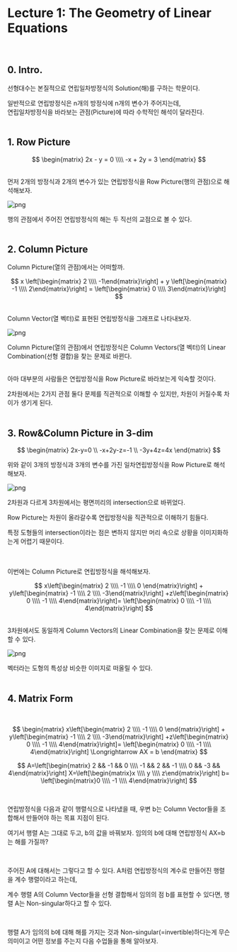 Lecture 1: The Geometry of Linear Equations
=======

<br>

## 0. Intro.
선형대수는 본질적으로 연립일차방정식의 Solution(해)를 구하는 학문이다.

일반적으로 연립방정식은 n개의 방정식에 n개의 변수가 주어지는데,<br>
연립일차방정식을 바라보는 관점(Picture)에 따라 수학적인 해석이 달라진다.
<br>
<br>

## 1. Row Picture


$$
\begin{matrix}
2x - y = 0 \\\\
-x + 2y = 3
\end{matrix}
$$

<br>
먼저 2개의 방정식과 2개의 변수가 있는 연립방정식을 Row Picture(행의 관점)으로 해석해보자.

<br>


    
![png](./img/lecture_1/output_2_0.png)
    


행의 관점에서 주어진 연립방정식의 해는 두 직선의 교점으로 볼 수 있다.
<br><br>

## 2. Column Picture
Column Picture(열의 관점)에서는 어떠할까.

$$
x \left[\begin{matrix} 2 \\\\ -1\end{matrix}\right] + y \left[\begin{matrix} -1 \\\\ 2\end{matrix}\right]
= \left[\begin{matrix} 0 \\\\ 3\end{matrix}\right]
$$

<br>
Column Vector(열 벡터)로 표현된 연립방정식을 그래프로 나타내보자.

<br>
    
![png](./img/lecture_1/output_4_0.png)
    


Column Picture(열의 관점)에서 연립방정식은 Column Vectors(열 벡터)의 Linear Combination(선형 결합)을 찾는 문제로 바뀐다.

<br>
아마 대부분의 사람들은 연립방정식을 Row Picture로 바라보는게 익숙할 것이다.

2차원에서는 2가지 관점 둘다 문제를 직관적으로 이해할 수 있지만, 차원이 커질수록 차이가 생기게 된다.
<br><br>

## 3. Row&Column Picture in 3-dim

$$
\begin{matrix}
2x-y=0 \\
-x+2y-z=-1 \\
-3y+4z=4x
\end{matrix}
$$

위와 같이 3개의 방정식과 3개의 변수를 가진 일차연립방정식을 Row Picture로 해석해보자.



    
![png](./img/lecture_1/output_6_1.png)
    


2차원과 다르게 3차원에서는 평면끼리의 intersection으로 바뀌었다.

Row Picture는 차원이 올라갈수록 연립방정식을 직관적으로 이해하기 힘들다.

특정 도형들의 intersection이라는 점은 변하지 않지만 머리 속으로 상황을 이미지화하는게 어렵기 때문이다.


<br><br>
이번에는 Column Picture로 연립방정식을 해석해보자.
<br>

$$
x\left[\begin{matrix} 2 \\\\ -1 \\\\ 0 \end{matrix}\right] + y\left[\begin{matrix} -1 \\\\ 2 \\\\ -3\end{matrix}\right]
+z\left[\begin{matrix} 0 \\\\ -1 \\\\ 4\end{matrix}\right]= \left[\begin{matrix} 0 \\\\ -1 \\\\ 4\end{matrix}\right]
$$

<br>
3차원에서도 동일하게 Column Vectors의 Linear Combination을 찾는 문제로 이해할 수 있다.

<br>


    
![png](./img/lecture_1/output_8_1.png)
    


벡터라는 도형의 특성상 비슷한 이미지로 떠올릴 수 있다.
<br><br>

## 4. Matrix Form

<br>

$$
\begin{matrix}
x\left[\begin{matrix} 2 \\\\ -1 \\\\ 0 \end{matrix}\right] + y\left[\begin{matrix} -1 \\\\ 2 \\\\ -3\end{matrix}\right]
+z\left[\begin{matrix} 0 \\\\ -1 \\\\ 4\end{matrix}\right]= \left[\begin{matrix} 0 \\\\ -1 \\\\ 4\end{matrix}\right]
 \Longrightarrow  AX = b
 \end{matrix}
$$

$$
A=\left[\begin{matrix} 2 && -1 && 0 \\\\ -1 && 2 && -1 \\\\ 0 && -3 && 4\end{matrix}\right] X=\left[\begin{matrix}x \\\\ y \\\\ z\end{matrix}\right]   b= \left[\begin{matrix}0 \\\\ -1 \\\\ 4\end{matrix}\right]
$$

<br>

연립방정식을 다음과 같이 행렬식으로 나타냈을 때, 우변 b는 Column Vector들을 조합해서 만들어야 하는 목표 지점이 된다.

여기서 행렬 A는 그대로 두고, b의 값을 바꿔보자. 임의의 b에 대해 연립방정식 AX=b는 해를 가질까?

<br>

주어진 A에 대해서는 그렇다고 할 수 있다. A처럼 연립방정식의 계수로 만들어진 행렬을 계수 행렬이라고 하는데,

계수 행렬 A의 Column Vector들을 선형 결합해서 임의의 점 b를 표현할 수 있다면, 행렬 A는 Non-singular하다고 할 수 있다.

<br>

행렬 A가 임의의 b에 대해 해를 가지는 것과 Non-singular(=invertible)하다는게 무슨 의미이고 어떤 정보를 주는지 다음 수업들을 통해 알아보자.

